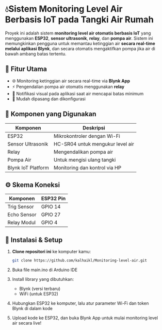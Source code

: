 # 💧Sistem Monitoring Level Air Berbasis IoT pada Tangki Air Rumah

Proyek ini adalah sistem **monitoring level air otomatis berbasis IoT** yang menggunakan **ESP32**, **sensor ultrasonik**, **relay**, dan **pompa air**. Sistem ini memungkinkan pengguna untuk memantau ketinggian air **secara real-time melalui aplikasi Blynk**, dan secara otomatis mengaktifkan pompa jika air di bawah ambang batas tertentu.

## 📲 Fitur Utama

- 🌐 Monitoring ketinggian air secara real-time via **Blynk App**
- ⚡ Pengendalian pompa air otomatis menggunakan **relay**
- 🚨 Notifikasi visual pada aplikasi saat air mencapai batas minimum
- 🔧 Mudah dipasang dan dikonfigurasi

## 🔧 Komponen yang Digunakan

| Komponen           | Deskripsi                         |
|--------------------|----------------------------------|
| ESP32              | Mikrokontroler dengan Wi-Fi       |
| Sensor Ultrasonik  | HC-SR04 untuk mengukur level air  |
| Relay              | Mengendalikan pompa air           |
| Pompa Air          | Untuk mengisi ulang tangki        |
| Blynk IoT Platform | Monitoring dan kontrol via HP     |

## ⚙️ Skema Koneksi

| Komponen           | ESP32 Pin     |
|--------------------|---------------|
| Trig Sensor        | GPIO 14       |
| Echo Sensor        | GPIO 27       |
| Relay Modul        | GPIO 4        |

## 📲 Instalasi & Setup

1. **Clone repositori ini** ke komputer kamu:
   ```bash
   git clone https://github.com/kalhaikl/Monitoring-level-air.git
2. Buka file main.ino di Arduino IDE

3. Install library yang dibutuhkan:
   - Blynk (versi terbaru)
   - WiFi (untuk ESP32)

4. Hubungkan ESP32 ke komputer, lalu atur parameter Wi-Fi dan token Blynk di dalam kode
5. Upload kode ke ESP32, dan buka Blynk App untuk mulai monitoring level air secara live!
